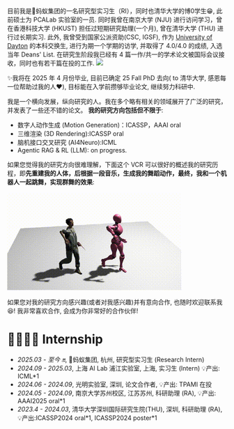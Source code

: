 目前我是🐜蚂蚁集团的一名研究型实习生（RI），同时也清华大学的博0学生😁, 此前硕士为 PCALab 实验室的一员. 同时我曾在南京大学 (NJU) 进行访问学习，曾在香港科技大学 (HKUST) 担任过短期研究助理(一个月), 曾在清华大学 (THU) 进行过长期实习. 此外, 我曾受到国家公派资助(CSC, IGSF), 作为 [University of Dayton](https://udayton.edu/) 的本科交换生, 进行为期一个学期的访学, 并取得了 4.0/4.0 的成绩, 入选当年 Deans' List. 在研究生阶段我已经有 4 篇一作/共一的学术论文被国际会议接收，同时也有若干篇在投的工作.  <a href='https://scholar.google.com/citations?user=lTE-iwYAAAAJ'><img src="https://img.shields.io/endpoint?url={{ url | url_encode }}&logo=Google%20Scholar&labelColor=f6f6f6&color=9cf&style=flat&label=引用"></a> 

✨我将在 2025 年 4 月份毕业, 目前已确定 25 Fall PhD 去向( to 清华大学, 感恩每一位帮助过我的人❤️), 目标能在入学前攒够毕业论文, 继续努力科研中.

我是一个横向发展，纵向研究的人。我在多个略有相关的领域展开了广泛的研究，并发表了一些还不错的论文。
 __我的研究方向包括但不限于__: 
 - 数字人动作生成 (Motion Generation)：ICASSP，AAAI oral
 - 三维渲染 (3D Rendering):ICASSP oral
 - 脑机接口交叉研究 (AI4Neuro):ICML
 - Agentic RAG & RL (LLM): on progress.


如果您觉得我的研究方向很难理解，下面这个 VCR 可以很好的概述我的研究历程，即**先重建我的人体，后根据一段音乐，生成我的舞蹈动作，最终，我和一个机器人一起跳舞，实现群舞的效果**:

![](images/30001-0150.gif)


如果您对我的研究方向感兴趣(或者对我感兴趣)并有意向合作, 也随时欢迎联系我😆! 我非常喜欢合作, 会成为你非常好的合作伙伴!

<span class='anchor' id='-gzsx'></span>


# 👨‍👩‍👧‍👦 Internship
- *2025.03 - 至今 🔛*, 🐜蚂蚁集团, 杭州, 研究型实习生 (Research Intern)  
- *2024.09 - 2025.03*, 上海 AI Lab 浦江实验室, 上海, 实习生 (Intern)  💡产出: ICML\*1 
- *2024.06 - 2024.09*, 光明实验室, 深圳, 论文合作者, 💡产出: TPAMI 在投 
- *2024.05 - 2024.09*, 南京大学苏州校区, 江苏苏州, 科研助理 (RA), 💡产出: AAAI2025 oral\*1 
- *2023.4 - 2024.03*, 清华大学深圳国际研究生院(THU), 深圳, 科研助理 (RA), 💡产出:ICASSP2024 oral\*1, ICASSP2024 poster\*1
